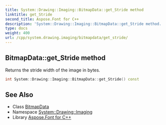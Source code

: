 ```yaml
---
title: System::Drawing::Imaging::BitmapData::get_Stride method
linktitle: get_Stride
second_title: Aspose.Font for C++
description: 'System::Drawing::Imaging::BitmapData::get_Stride method. Returns the stride width of the image in bytes in C++.'
type: docs
weight: 400
url: /cpp/system.drawing.imaging/bitmapdata/get_stride/
---
```

## BitmapData::get_Stride method


Returns the stride width of the image in bytes.

```cpp
int System::Drawing::Imaging::BitmapData::get_Stride() const
```

## See Also

* Class [BitmapData](../)
* Namespace [System::Drawing::Imaging](../../)
* Library [Aspose.Font for C++](../../../)
